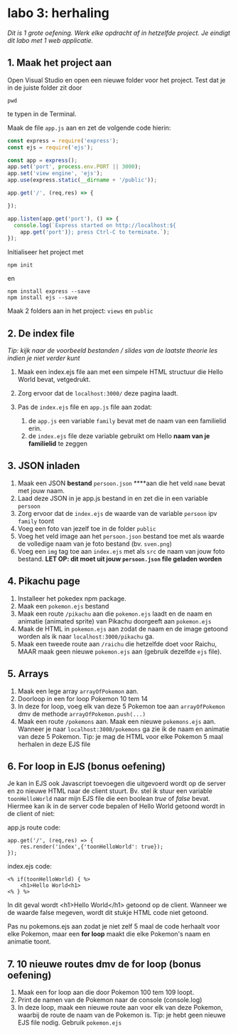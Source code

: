# labo 3: herhaling

_Dit is 1 grote oefening. Werk elke opdracht af in hetzelfde project. Je eindigt dit labo met 1 web applicatie._

## 1. Maak het project aan

Open Visual Studio en open een nieuwe folder voor het project. Test dat je in de juiste folder zit door 

```text
pwd
```

te typen in de Terminal.

Maak de file `app.js` aan en zet de volgende code hierin:

```javascript
const express = require('express');
const ejs = require('ejs');

const app = express();
app.set('port', process.env.PORT || 3000);
app.set('view engine', 'ejs');
app.use(express.static(__dirname + '/public'));

app.get('/', (req,res) => {

});

app.listen(app.get('port'), () => {
  console.log(`Express started on http://localhost:${
    app.get('port')}; press Ctrl-C to terminate.`);
});
```

Initialiseer het project met

```text
npm init
```

en

```text
npm install express --save
npm install ejs --save
```

Maak 2 folders aan in het project: `views` en `public`

## 2. De index file

_Tip: kijk naar de voorbeeld bestanden / slides van de laatste theorie les indien je niet verder kunt_

1. Maak een index.ejs file aan met een simpele HTML structuur die Hello World bevat, vetgedrukt.
2. Zorg ervoor dat de `localhost:3000/` deze pagina laadt.
3. Pas de `index.ejs` file en `app.js` file aan zodat:

   1. de `app.js` een variable `family` bevat met de naam van een familielid erin.
   2. de `index.ejs` file deze variable gebruikt om Hello **naam van je familielid** te zeggen

## 3. JSON inladen

1. Maak een JSON **bestand** `persoon.json` ****aan die het veld `name` bevat met jouw naam.
2. Laad deze JSON in je app.js bestand in en zet die in een variable `persoon`
3. Zorg ervoor dat de `index.ejs` de waarde van de variable `persoon` ipv `family` toont
4. Voeg een foto van jezelf toe in de folder `public`
5. Voeg het veld image aan het `persoon.json` bestand toe met als waarde de volledige naam van je foto bestand \(bv. `sven.png`\)
6. Voeg een `img` tag toe aan `index.ejs` met als `src` de naam van jouw foto bestand. **LET OP: dit moet uit jouw `persoon.json` file geladen worden**

## 4. Pikachu page

1. Installeer het pokedex npm package.
2. Maak een `pokemon.ejs` bestand 
3. Maak een route `/pikachu` aan die `pokemon.ejs` laadt en de naam en animatie \(animated sprite\) van Pikachu doorgeeft aan `pokemon.ejs`
4. Maak de HTML in `pokemon.ejs` aan zodat de naam en de image getoond worden als ik naar `localhost:3000/pikachu` ga.
5. Maak een tweede route aan `/raichu` die hetzelfde doet voor Raichu, MAAR maak geen nieuwe `pokemon.ejs` aan \(gebruik dezelfde `ejs` file\).

## 5. Arrays

1. Maak een lege array `arrayOfPokemon` aan.
2. Doorloop in een for loop Pokemon 10 tem 14
3. In deze for loop, voeg elk van deze 5 Pokemon toe aan `arrayOfPokemon` dmv de methode `arrayOfPokemon.push(...)`
4. Maak een route `/pokemons` aan. Maak een nieuwe `pokemons.ejs` aan. Wanneer je naar `localhost:3000/pokemons` ga zie ik de naam en animatie van deze 5 Pokemon. Tip: je mag de HTML voor elke Pokemon 5 maal herhalen in deze EJS file

## 6. For loop in EJS \(bonus oefening\)

Je kan in EJS ook Javascript toevoegen die uitgevoerd wordt op de server en zo nieuwe HTML naar de client stuurt. Bv. stel ik stuur een variable `toonHelloWorld` naar mijn EJS file die een boolean _true_ of _false_ bevat. Hiermee kan ik in de server code bepalen of Hello World getoond wordt in de client of niet:

app.js route code:

```text
app.get('/', (req,res) => {
    res.render('index',{'toonHelloWorld': true});
});
```

index.ejs code:

```text
<% if(toonHelloWorld) { %>
    <h1>Hello World<h1>
<% } %>
```

In dit geval wordt &lt;h1&gt;Hello World&lt;/h1&gt; getoond op de client. Wanneer we de waarde false megeven, wordt dit stukje HTML code niet getoond.

Pas nu pokemons.ejs aan zodat je niet zelf 5 maal de code herhaalt voor elke Pokemon, maar een **for loop** maakt die elke Pokemon's naam en animatie toont.

## 7. 10 nieuwe routes dmv de for loop \(bonus oefening\)

1. Maak een for loop aan die door Pokemon 100 tem 109 loopt.
2. Print de namen van de Pokemon naar de console \(console.log\)
3. In deze loop, maak een nieuwe route aan voor elk van deze Pokemon, waarbij de route de naam van de Pokemon is.  Tip: je hebt geen nieuwe EJS file nodig. Gebruik `pokemon.ejs`

